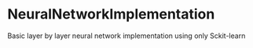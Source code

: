 # NeuralNetworkImplementation
Basic layer by layer neural network implementation using only Sckit-learn
